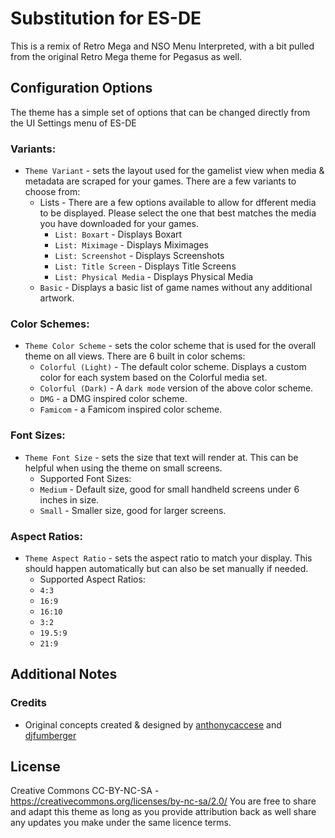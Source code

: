 # Substitution for ES-DE

This is a remix of Retro Mega and NSO Menu Interpreted, with a bit pulled from the original Retro Mega theme for Pegasus as well.

## **Configuration Options**

The theme has a simple set of options that can be changed directly from the UI Settings menu of ES-DE 

### **Variants:**

- `Theme Variant` - sets the layout used for the gamelist view when media & metadata are scraped for your games.  There are a few variants to choose from:
   - Lists - There are a few options available to allow for dfferent media to be displayed. Please select the one that best matches the media you have downloaded for your games.
      - `List: Boxart` - Displays Boxart
      - `List: Miximage` - Displays Miximages
      - `List: Screenshot` - Displays Screenshots
      - `List: Title Screen` - Displays Title Screens
      - `List: Physical Media` - Displays Physical Media
   - `Basic` - Displays a basic list of game names without any additional artwork.

### **Color Schemes:**

- `Theme Color Scheme` - sets the color scheme that is used for the overall theme on all views.  There are 6 built in color schems:
   - `Colorful (Light)` - The default color scheme.  Displays a custom color for each system based on the Colorful media set.
   - `Colorful (Dark)` - A `dark mode` version of the above color scheme.
   - `DMG` - a DMG inspired color scheme.
   - `Famicom` - a Famicom inspired color scheme.
 
### **Font Sizes:**

- `Theme Font Size` - sets the size that text will render at. This can be helpful when using the theme on small screens.
   - Supported Font Sizes:
   - `Medium` - Default size, good for small handheld screens under 6 inches in size.
   - `Small` - Smaller size, good for larger screens.

### **Aspect Ratios:**

- `Theme Aspect Ratio` - sets the aspect ratio to match your display. This should happen automatically but can also be set manually if needed.
   - Supported Aspect Ratios:
   - `4:3`
   - `16:9`
   - `16:10`
   - `3:2`
   - `19.5:9`
   - `21:9`
 
## Additional Notes

### Credits

- Original concepts created & designed by [anthonycaccese](https://github.com/anthonycaccese/) and [djfumberger](https://fumberger.com/)

## **License**

Creative Commons CC-BY-NC-SA - https://creativecommons.org/licenses/by-nc-sa/2.0/
You are free to share and adapt this theme as long as you provide attribution back as well share any updates you make under the same licence terms.
